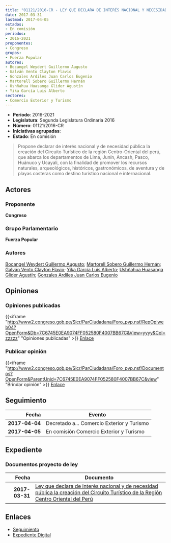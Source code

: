 ```yaml
---
title: "01121/2016-CR - LEY QUE DECLARA DE INTERÉS NACIONAL Y NECESIDAD PÚBLICA LA CREACIÓN DEL CIRCUITO TURÍSTICO DE LA REGIÓN CENTRO-ORIENTAL DEL PERÚ"
date: 2017-03-31
lastmod: 2017-04-05
estados:
- En comisión
periodos:
- 2016-2021
proponentes:
- Congreso
grupos:
- Fuerza Popular
autores:
- Bocangel Weydert Guillermo Augusto
- Galván Vento Clayton Flavio
- Gonzales Ardiles Juan Carlos Eugenio
- Martorell Sobero Guillermo Hernán
- Ushñahua Huasanga Glider Agustín
- Yika García Luis Alberto
sectores:
- Comercio Exterior y Turismo
---
```

- **Periodo**: 2016-2021
- **Legislatura**: Segunda Legislatura Ordinaria 2016
- **Número**: 01121/2016-CR
- **Iniciativas agrupadas**: 
- **Estado**: En comisión

> Propone declarar de interés nacional y de necesidad pública la creación del Circuito Turístico de la región Centro-Oriental del perú, que abarca los departamentos de Lima, Junín, Ancash, Pasco, Huánuco y Ucayali, con la finalidad de promover los recursos naturales, arqueológicos, históricos, gastronómicos, de aventura y de playas costeras como destino turístico nacional e internacional.


## Actores

### Proponente

**Congreso**

### Grupo Parlamentario

**Fuerza Popular**

### Autores

[Bocangel Weydert Guillermo Augusto](mailto:mailto:gbocangel@congreso.gob.pe); [Martorell Sobero Guillermo Hernán](mailto:mailto:gmartorell@congreso.gob.pe); [Galván Vento Clayton Flavio](mailto:mailto:cgalvan@congreso.gob.pe); [Yika García Luis Alberto](mailto:mailto:lyika@congreso.gob.pe); [Ushñahua Huasanga Glider Agustín](mailto:mailto:gushnahua@congreso.gob.pe); [Gonzales Ardiles Juan Carlos Eugenio](mailto:mailto:jgonzalesa@congreso.gob.pe)

## Opiniones

### Opiniones publicadas

{{<iframe "http://www2.congreso.gob.pe/Sicr/ParCiudadana/Foro_pvp.nsf/RepOpiweb04?OpenForm&Db=7C6745E0EA9074FF052580F4007BB67C&View=yyyy&Col=zzzzz" "Opiniones publicadas" >}}
[Enlace](http://www2.congreso.gob.pe/Sicr/ParCiudadana/Foro_pvp.nsf/RepOpiweb04?OpenForm&Db=7C6745E0EA9074FF052580F4007BB67C&View=yyyy&Col=zzzzz)

### Publicar opinión

{{<iframe "http://www2.congreso.gob.pe/Sicr/ParCiudadana/Foro_pvp.nsf/Documentos?OpenForm&ParentUnid=7C6745E0EA9074FF052580F4007BB67C&view" "Brindar opinión" >}}
[Enlace](http://www2.congreso.gob.pe/Sicr/ParCiudadana/Foro_pvp.nsf/Documentos?OpenForm&ParentUnid=7C6745E0EA9074FF052580F4007BB67C&view)


## Seguimiento

| Fecha | Evento |
|------:|--------|
| **2017-04-04** | Decretado a... Comercio Exterior y Turismo |
| **2017-04-05** | En comisión Comercio Exterior y Turismo |

## Expediente

### Documentos proyecto de ley

| Fecha | Documento |
|------:|-----------|
| **2017-03-31** | [Ley que declara de interés nacional y de necesidad pública la creación del Circuito Turístico de la Región Centro Oriental del Perú](http://www.leyes.congreso.gob.pe/Documentos/2016_2021/Proyectos_de_Ley_y_de_Resoluciones_Legislativas/PL0112120170331.pdf) |

## Enlaces

- [Seguimiento](http://www2.congreso.gob.pe/Sicr/TraDocEstProc/CLProLey2016.nsf/f7fff46988ca05b1052578e100829cc7/ed79981ce6c89fc1052580f40076beda?OpenDocument)
- [Expediente Digital](http://www2.congreso.gob.pe/Sicr/TraDocEstProc/Expvirt_2011.nsf/visbusqptramdoc1621/01121?opendocument)

